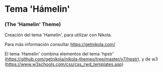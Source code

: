 # Tema 'Hámelin' #
### (The 'Hamelin' Theme) ###

Creación del tema 'Hamelin', para utilizar con Nikola.

Para más información consultar https://getnikola.com/

El tema 'Hamelin' combina elementos del tema 'hpstr' (https://github.com/getnikola/nikola-themes/tree/master/v7/hpstr),
 y de w3 (https://www.w3schools.com/css/css_rwd_templates.asp)